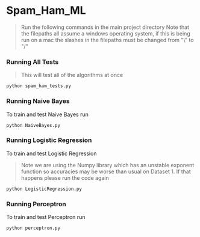 # Spam_Ham_ML 

> Run the following commands in the main project directory
> Note that the filepaths all assume a windows operating system, if this is being run on a mac the slashes in the filepaths must be changed from "\\\" to "/"

### Running All Tests
> This will test all of the algorithms at once
```
python spam_ham_tests.py
```

### Running Naive Bayes
To train and test Naive Bayes run
```
python NaiveBayes.py
```

### Running Logistic Regression
To train and test Logistic Regression
> Note we are using the Numpy library which has an unstable exponent function so accuracies may be worse than usual on Dataset 1. If that happens please run the code again
```
python LogisticRegression.py
```

### Running Perceptron
To train and test Perceptron run
```
python perceptron.py
```
